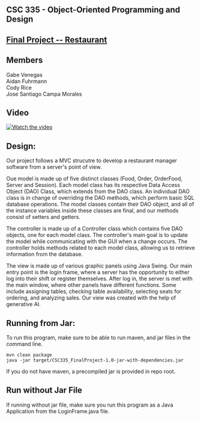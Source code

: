 ## CSC 335 - Object-Oriented Programming and Design
## [Final Project -- Restaurant](https://github.com/jscm1607/CSC335_FinalProject/tree/videobranch)
## Members
Gabe Venegas<br />
Aidan Fuhrmann<br />
Cody Rice<br />
Jose Santiago Campa Morales

## Video
[![Watch the video](https://img.youtube.com/vi/ePmj9b9VglM/maxresdefault.jpg)](https://youtu.be/ePmj9b9VglM)

## Design:
Our project follows a MVC strucutre to develop a restaurant 
manager software from a server's point of view. <br />

Oue model is made up of five distinct classes (Food, Order, 
OrderFood, Server and Session). Each model class has its respective 
Data Access Object (DAO) Class, which extends from the DAO class. 
An individual DAO class is in change of overriding the DAO methods, 
which perform basic SQL database operations. The model classes contain 
their DAO object, and all of the instance variables inside these classes 
are final, and our methods consist of setters and getters.<br />

The controller is made up of a Controller class which contains five DAO 
objects, one for each model class. The controller's main goal is to update 
the model while communicating with the GUI when a change occurs. The controller 
holds methods related to each model class, allowing us to retrieve information 
from the database.<br />

The view is made up of various graphic panels using Java Swing. Our main 
entry point is the login frame, where a server has the opportunity to either 
log into their shift or register themselves. After log in, the server is met 
with the main window, where other panels have different functions. Some include 
assigning tables, checking table availability, selecting seats for ordering, and 
analyzing sales. Our view was created with the help of generative AI.

## Running from Jar:
To run this program, make sure to be able to run maven, and jar files in the command line.
```
mvn clean package
java -jar target/CSC335_FinalProject-1.0-jar-with-dependencies.jar
```
If you do not have maven, a precompiled jar is provided in repo root.

## Run without Jar File
If running without jar file, make sure you run
this program as a Java Application from the
LoginFrame.java file.
